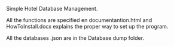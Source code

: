 Simple Hotel Database Management.

All the functions are specified en documentantion.html and HowToInstall.docx explains the proper way to set up the program.

All the databases .json are in the Database dump folder.
